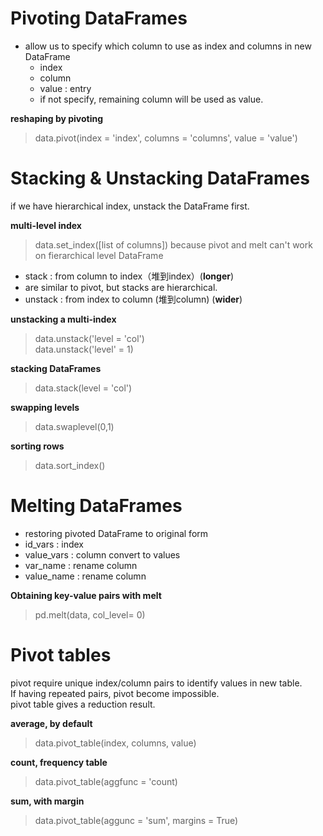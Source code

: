 # Pivoting DataFrames
- allow us to specify which column to use as index and columns in new DataFrame
  - index
  - column
  - value : entry
  - if not specify, remaining column will be used as value.


__reshaping by pivoting__
> data.pivot(index = 'index', columns = 'columns', value = 'value')

# Stacking & Unstacking DataFrames

if we have hierarchical index, unstack the DataFrame first.

__multi-level index__
> data.set_index([list of columns])
because pivot and melt can't work on fierarchical level DataFrame

- stack : from column to index（堆到index）(__longer__)
- are similar to pivot, but stacks are hierarchical.
- unstack : from index to column (堆到column) (__wider__)



__unstacking a multi-index__
> data.unstack('level = 'col')  
> data.unstack('level' = 1)

__stacking DataFrames__
> data.stack(level = 'col')

__swapping levels__
> data.swaplevel(0,1)

__sorting rows__
> data.sort_index()

# Melting DataFrames
- restoring pivoted DataFrame to original form
- id_vars : index
- value_vars : column convert to values
- var_name : rename column
- value_name : rename column

__Obtaining key-value pairs with melt__
> pd.melt(data, col_level= 0)

# Pivot tables

pivot require unique index/column pairs to identify values in new table.  
If having repeated pairs, pivot become impossible.  
pivot table gives a reduction result.

__average, by default__
> data.pivot_table(index, columns, value)

__count, frequency table__
> data.pivot_table(aggfunc = 'count)

__sum, with margin__
> data.pivot_table(aggunc = 'sum', margins = True)